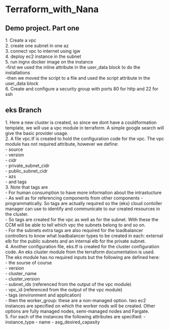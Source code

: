 <h1>Terraform_with_Nana</h1>
<h2>Demo project. Part one</h2>
1. Create a vpc <br>
2. create one subnet in one az<br>
3. connect vpc to internet using igw<br>
4. deploy ec2 instance in the subnet <br>
5. run ingnx docker image on the instance <br>
-first we used the inline attribute in the user_data block to do the installations <br>
-then we moved the script to a file and used the script attribute in the user_data block<br>
6. Create and configure a security group with ports 80 for http and 22 for ssh

<h2> eks Branch</h2>
1. Here a new cluster is created, so since we dont have a couldformation template, we will use a vpc module in terraform. A simple google search will give the basic provider usage.<br>
2. A file vpc.tf is created to hold the configuration code for the vpc. The vpc module has not required attribute, however we define:<br>
   - source<br>
   - version<br>
   - cidr<br>
   - private_subnet_cidr<br>
   - public_subnet_cidr<br>
   - azs<br>
   - and tags<br>
3. Note that tags are<br>
    - For human consumption to have more information about the intrastucture<br>
    - As well as for referencing components from other components - programmatically. So tags are actually required so the (eks) cloud contoller manager can use to identify and communicate to our created resources in the cluster.<br>
    - So tags are created for the vpc as well as for the subnet. With these the CCM will be able to tell which vpc the subnets belong to and so on.<br>
    - For the subnets extra tags are also required for the loadbalancer controllers to know what loadbalancer types to be created in each: external elb for the public subnets and an internal elb for the private subnet.<br>
4. Another configuration file, eks.tf is created for the cluster configuration code. An eks cluster module from the terraform documentation is used. <br>
The eks module has no required inputs but the following are defined here:<br>
    - the sourse of course<br>
    - version<br>
    - cluster_name<br>
    - cluster_version<br>
    - subnet_ids (referenced from the output of the vpc module)<br>
    - vpc_id (referenced from the output of the vpc module)<br>
    - tags (environment and application)<br>
    - then the worker_group: these are a non-managed option. two ec2 instances are specified on which the worker nods will be created. Other options are fully managed nodes, semi-managed nodes and Fargate.<br>
5. For each of the instances the following attributes are specified:
    - instance_type
    - name
    - asg_desired_capasity